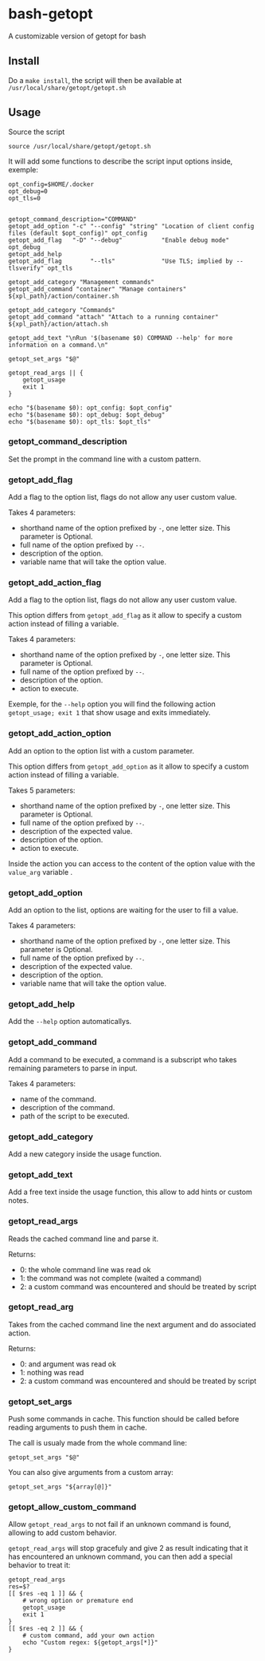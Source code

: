 # bash-getopt

A customizable version of getopt for bash

## Install

Do a ```make install```, the script will then be available at ```/usr/local/share/getopt/getopt.sh```

## Usage

Source the script 

```
source /usr/local/share/getopt/getopt.sh
```

It will add some functions to describe the script input options inside, exemple:

```
opt_config=$HOME/.docker
opt_debug=0
opt_tls=0


getopt_command_description="COMMAND"
getopt_add_option "-c" "--config" "string" "Location of client config files (default $opt_config)" opt_config
getopt_add_flag   "-D" "--debug"  		   "Enable debug mode" opt_debug
getopt_add_help
getopt_add_flag 	   "--tls"    		   "Use TLS; implied by --tlsverify" opt_tls

getopt_add_category "Management commands"
getopt_add_command "container" "Manage containers" ${xpl_path}/action/container.sh

getopt_add_category "Commands"
getopt_add_command "attach" "Attach to a running container" ${xpl_path}/action/attach.sh

getopt_add_text "\nRun '$(basename $0) COMMAND --help' for more information on a command.\n"

getopt_set_args "$@" 

getopt_read_args || {
	getopt_usage
	exit 1
}

echo "$(basename $0): opt_config: $opt_config"
echo "$(basename $0): opt_debug: $opt_debug"
echo "$(basename $0): opt_tls: $opt_tls"
```

### getopt_command_description

Set the prompt in the command line with a custom pattern.

### getopt_add_flag

Add a flag to the option list, flags do not allow any user custom value.

Takes 4 parameters:

  * shorthand name of the option prefixed by ```-```, one letter size. This parameter is Optional.
  * full name of the option prefixed by ```--```.
  * description of the option.
  * variable name that will take the option value.

### getopt_add_action_flag

Add a flag to the option list, flags do not allow any user custom value.

This option differs from ```getopt_add_flag``` as it allow to specify a custom action instead of filling a variable.

Takes 4 parameters:

  * shorthand name of the option prefixed by ```-```, one letter size. This parameter is Optional.
  * full name of the option prefixed by ```--```.
  * description of the option.
  * action to execute.

Exemple, for the ```--help``` option you will find the following action ```getopt_usage; exit 1``` that show usage and exits immediately.

### getopt_add_action_option

Add an option to the option list with a custom parameter.

This option differs from ```getopt_add_option``` as it allow to specify a custom action instead of filling a variable.

Takes 5 parameters:

  * shorthand name of the option prefixed by ```-```, one letter size. This parameter is Optional.
  * full name of the option prefixed by ```--```.
  * description of the expected value.
  * description of the option.
  * action to execute.

Inside the action you can access to the content of the option value with the ```value_arg``` variable .

### getopt_add_option

Add an option to the list, options are waiting for the user to fill a value.

Takes 4 parameters:

  * shorthand name of the option prefixed by ```-```, one letter size. This parameter is Optional.
  * full name of the option prefixed by ```--```.
  * description of the expected value.
  * description of the option.
  * variable name that will take the option value.

### getopt_add_help

Add the ```--help``` option automaticallys.

### getopt_add_command

Add a command to be executed, a command is a subscript who takes remaining parameters to parse in input.

Takes 4 parameters:

  * name of the command.
  * description of the command.
  * path of the script to be executed.

### getopt_add_category

Add a new category inside the usage function. 

### getopt_add_text

Add a free text inside the usage function, this allow to add hints or custom notes.

### getopt_read_args

Reads the cached command line and parse it.

Returns:

  * 0: the whole command line was read ok
  * 1: the command was not complete (waited a command)
  * 2: a custom command was encountered and should be treated by script

### getopt_read_arg

Takes from the cached command line the next argument and do associated action.

Returns:

  * 0: and argument was read ok
  * 1: nothing was read
  * 2: a custom command was encountered and should be treated by script

### getopt_set_args

Push some commands in cache. This function should be called before reading arguments to push them in cache.

The call is usualy made from the whole command line:

```
getopt_set_args "$@"
```

You can also give arguments from a custom array:

```
getopt_set_args "${array[@]}"
```

### getopt_allow_custom_command

Allow ```getopt_read_args``` to not fail if an unknown command is found, allowing to add custom behavior.

```getopt_read_args``` will stop gracefuly and give 2 as result indicating that it has encountered an unknown command, you can then add a special behavior to treat it:

```
getopt_read_args
res=$?
[[ $res -eq 1 ]] && {
	# wrong option or premature end
	getopt_usage
	exit 1
}
[[ $res -eq 2 ]] && {
	# custom command, add your own action
	echo "Custom regex: ${getopt_args[*]}"
}
```
